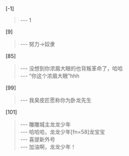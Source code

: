 
[-1] 
>--- 1<br>

[9] 
>--- 努力->奴隶<br>

[85] 
>--- 没想到你浓眉大眼的也背叛革命了，哈哈<br>
>--- “你这个浓眉大眼”hhh<br>

[99] 
>--- 我臭皮匠愿称你为卧龙先生<br>

[101] 
>--- 雕雕城主龙龙少年<br>
>--- 哈哈哈，龙龙少年[fn=58]龙宝宝<br>
>--- 喜提新外号<br>
>--- 加油啊，龙龙少年！<br>
